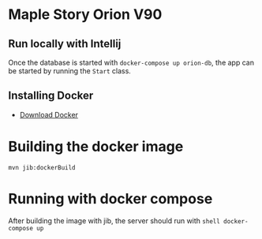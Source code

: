 # Maple Story Orion V90

## Run locally with Intellij

Once the database is started with `docker-compose up orion-db`, the app can be started by running the `Start` class.

## Installing Docker

- [Download Docker](https://docs.docker.com/docker-for-windows/install/)

# Building the docker image

```shell
mvn jib:dockerBuild
```

# Running with docker compose

After building the image with jib, the server should run with `shell docker-compose up`
